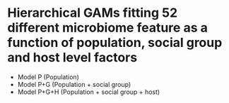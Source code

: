 
# Hierarchical GAMs fitting 52 different microbiome feature as a function of population, social group and host level factors

* Model P (Population)
* Model P+G (Population + social group)
* Model P+G+H (Population + social group + host)
